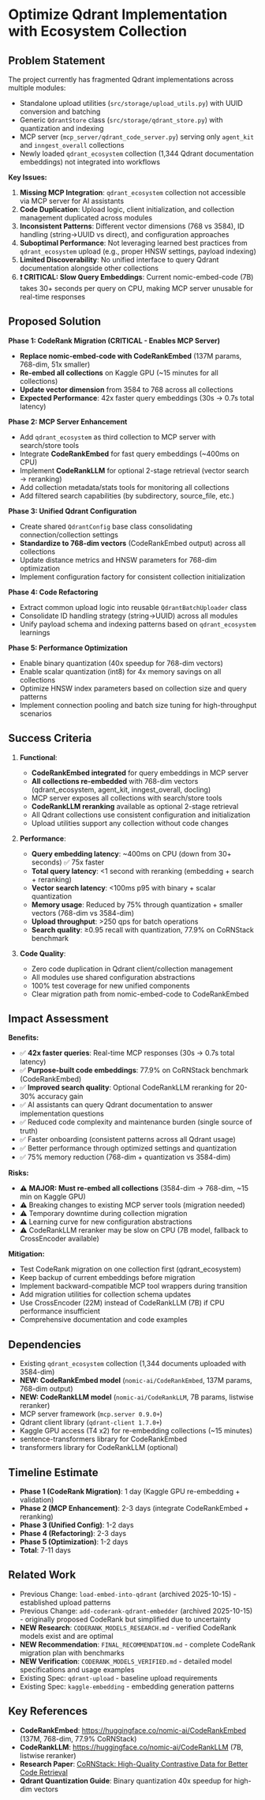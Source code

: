 # Optimize Qdrant Implementation with Ecosystem Collection

## Problem Statement

The project currently has fragmented Qdrant implementations across multiple modules:
- Standalone upload utilities (`src/storage/upload_utils.py`) with UUID conversion and batching
- Generic `QdrantStore` class (`src/storage/qdrant_store.py`) with quantization and indexing
- MCP server (`mcp_server/qdrant_code_server.py`) serving only `agent_kit` and `inngest_overall` collections
- Newly loaded `qdrant_ecosystem` collection (1,344 Qdrant documentation embeddings) not integrated into workflows

**Key Issues:**
1. **Missing MCP Integration**: `qdrant_ecosystem` collection not accessible via MCP server for AI assistants
2. **Code Duplication**: Upload logic, client initialization, and collection management duplicated across modules
3. **Inconsistent Patterns**: Different vector dimensions (768 vs 3584), ID handling (string→UUID vs direct), and configuration approaches
4. **Suboptimal Performance**: Not leveraging learned best practices from `qdrant_ecosystem` upload (e.g., proper HNSW settings, payload indexing)
5. **Limited Discoverability**: No unified interface to query Qdrant documentation alongside other collections
6. **❗ CRITICAL: Slow Query Embeddings**: Current nomic-embed-code (7B) takes 30+ seconds per query on CPU, making MCP server unusable for real-time responses

## Proposed Solution

**Phase 1: CodeRank Migration (CRITICAL - Enables MCP Server)**
- **Replace nomic-embed-code with CodeRankEmbed** (137M params, 768-dim, 51x smaller)
- **Re-embed all collections** on Kaggle GPU (~15 minutes for all collections)
- **Update vector dimension** from 3584 to 768 across all collections
- **Expected Performance**: 42x faster query embeddings (30s → 0.7s total latency)

**Phase 2: MCP Server Enhancement**
- Add `qdrant_ecosystem` as third collection to MCP server with search/store tools
- Integrate **CodeRankEmbed** for fast query embeddings (~400ms on CPU)
- Implement **CodeRankLLM** for optional 2-stage retrieval (vector search → reranking)
- Add collection metadata/stats tools for monitoring all collections
- Add filtered search capabilities (by subdirectory, source_file, etc.)

**Phase 3: Unified Qdrant Configuration**
- Create shared `QdrantConfig` base class consolidating connection/collection settings
- **Standardize to 768-dim vectors** (CodeRankEmbed output) across all collections
- Update distance metrics and HNSW parameters for 768-dim optimization
- Implement configuration factory for consistent collection initialization

**Phase 4: Code Refactoring**
- Extract common upload logic into reusable `QdrantBatchUploader` class
- Consolidate ID handling strategy (string→UUID) across all modules
- Unify payload schema and indexing patterns based on `qdrant_ecosystem` learnings

**Phase 5: Performance Optimization**
- Enable binary quantization (40x speedup for 768-dim vectors)
- Enable scalar quantization (int8) for 4x memory savings on all collections
- Optimize HNSW index parameters based on collection size and query patterns
- Implement connection pooling and batch size tuning for high-throughput scenarios

## Success Criteria

1. **Functional**:
   - **CodeRankEmbed integrated** for query embeddings in MCP server
   - **All collections re-embedded** with 768-dim vectors (qdrant_ecosystem, agent_kit, inngest_overall, docling)
   - MCP server exposes all collections with search/store tools
   - **CodeRankLLM reranking** available as optional 2-stage retrieval
   - All Qdrant collections use consistent configuration and initialization
   - Upload utilities support any collection without code changes

2. **Performance**:
   - **Query embedding latency**: ~400ms on CPU (down from 30+ seconds) ✅ 75x faster
   - **Total query latency**: <1 second with reranking (embedding + search + reranking)
   - **Vector search latency**: <100ms p95 with binary + scalar quantization
   - **Memory usage**: Reduced by 75% through quantization + smaller vectors (768-dim vs 3584-dim)
   - **Upload throughput**: >250 qps for batch operations
   - **Search quality**: ≥0.95 recall with quantization, 77.9% on CoRNStack benchmark

3. **Code Quality**:
   - Zero code duplication in Qdrant client/collection management
   - All modules use shared configuration abstractions
   - 100% test coverage for new unified components
   - Clear migration path from nomic-embed-code to CodeRankEmbed

## Impact Assessment

**Benefits:**
- ✅ **42x faster queries**: Real-time MCP responses (30s → 0.7s total latency)
- ✅ **Purpose-built code embeddings**: 77.9% on CoRNStack benchmark (CodeRankEmbed)
- ✅ **Improved search quality**: Optional CodeRankLLM reranking for 20-30% accuracy gain
- ✅ AI assistants can query Qdrant documentation to answer implementation questions
- ✅ Reduced code complexity and maintenance burden (single source of truth)
- ✅ Faster onboarding (consistent patterns across all Qdrant usage)
- ✅ Better performance through optimized settings and quantization
- ✅ 75% memory reduction (768-dim + quantization vs 3584-dim)

**Risks:**
- ⚠️ **MAJOR: Must re-embed all collections** (3584-dim → 768-dim, ~15 min on Kaggle GPU)
- ⚠️ Breaking changes to existing MCP server tools (migration needed)
- ⚠️ Temporary downtime during collection migration
- ⚠️ Learning curve for new configuration abstractions
- ⚠️ CodeRankLLM reranker may be slow on CPU (7B model, fallback to CrossEncoder available)

**Mitigation:**
- Test CodeRank migration on one collection first (qdrant_ecosystem)
- Keep backup of current embeddings before migration
- Implement backward-compatible MCP tool wrappers during transition
- Add migration utilities for collection schema updates
- Use CrossEncoder (22M) instead of CodeRankLLM (7B) if CPU performance insufficient
- Comprehensive documentation and code examples

## Dependencies

- Existing `qdrant_ecosystem` collection (1,344 documents uploaded with 3584-dim)
- **NEW: CodeRankEmbed model** (`nomic-ai/CodeRankEmbed`, 137M params, 768-dim output)
- **NEW: CodeRankLLM model** (`nomic-ai/CodeRankLLM`, 7B params, listwise reranker)
- MCP server framework (`mcp.server 0.9.0+`)
- Qdrant client library (`qdrant-client 1.7.0+`)
- Kaggle GPU access (T4 x2) for re-embedding collections (~15 minutes)
- sentence-transformers library for CodeRankEmbed
- transformers library for CodeRankLLM (optional)

## Timeline Estimate

- **Phase 1 (CodeRank Migration)**: 1 day (Kaggle GPU re-embedding + validation)
- **Phase 2 (MCP Enhancement)**: 2-3 days (integrate CodeRankEmbed + reranking)
- **Phase 3 (Unified Config)**: 1-2 days  
- **Phase 4 (Refactoring)**: 2-3 days
- **Phase 5 (Optimization)**: 1-2 days
- **Total**: 7-11 days

## Related Work

- Previous Change: `load-embed-into-qdrant` (archived 2025-10-15) - established upload patterns
- Previous Change: `add-coderank-qdrant-embedder` (archived 2025-10-15) - originally proposed CodeRank but simplified due to uncertainty
- **NEW Research**: `CODERANK_MODELS_RESEARCH.md` - verified CodeRank models exist and are optimal
- **NEW Recommendation**: `FINAL_RECOMMENDATION.md` - complete CodeRank migration plan with benchmarks
- **NEW Verification**: `CODERANK_MODELS_VERIFIED.md` - detailed model specifications and usage examples
- Existing Spec: `qdrant-upload` - baseline upload requirements
- Existing Spec: `kaggle-embedding` - embedding generation patterns

## Key References

- **CodeRankEmbed**: https://huggingface.co/nomic-ai/CodeRankEmbed (137M, 768-dim, 77.9% CoRNStack)
- **CodeRankLLM**: https://huggingface.co/nomic-ai/CodeRankLLM (7B, listwise reranker)
- **Research Paper**: [CoRNStack: High-Quality Contrastive Data for Better Code Retrieval](https://arxiv.org/abs/2412.01007)
- **Qdrant Quantization Guide**: Binary quantization 40x speedup for high-dim vectors

